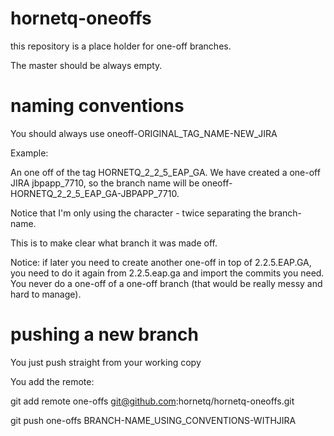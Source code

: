 hornetq-oneoffs
===============

this repository is a place holder for one-off branches. 

The master should be always empty.


naming conventions
==================

You should always use oneoff-ORIGINAL_TAG_NAME-NEW_JIRA


Example:

An one off of the tag HORNETQ_2_2_5_EAP_GA. We have created a one-off JIRA jbpapp_7710, so the branch name will be oneoff-HORNETQ_2_2_5_EAP_GA-JBPAPP_7710.

Notice that I'm only using the character - twice separating the branch-name.

This is to make clear what branch it was made off.



Notice: if later you need to create another one-off in top of 2.2.5.EAP.GA, you need to do it again from 2.2.5.eap.ga and import the commits you need. You never do a one-off of a one-off branch (that would be really messy and hard to manage).




pushing a new branch
====================

You just push straight from your working copy

You add the remote:

git add remote one-offs git@github.com:hornetq/hornetq-oneoffs.git

git push one-offs BRANCH-NAME_USING_CONVENTIONS-WITHJIRA

